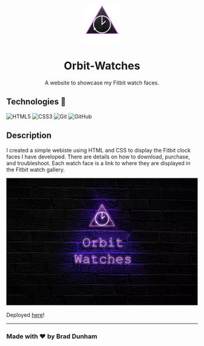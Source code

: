 <p align="center">
  <img src="./images/orbit-logo.png" width="100" height="100" />
</p>
<h1 align="center">Orbit-Watches</h1>

<p align="center">A website to showcase my Fitbit watch faces.</p>

## Technologies 🤖

![HTML5](https://img.shields.io/badge/html5-%23E34F26.svg?style=plastic&logo=html5&logoColor=white)
![CSS3](https://img.shields.io/badge/css3-%231572B6.svg?style=plastic&logo=css3&logoColor=white)
![Git](https://img.shields.io/badge/-Git-F05032?style=plastic&logo=Git&logoColor=white)
![GitHub](https://img.shields.io/badge/github-%23121011.svg?style=plastic&logo=github&logoColor=white)

## Description

I created a simple webiste using HTML and CSS to display the Fitbit clock faces I have developed.  There are details on how to download, purchase, and troubleshoot.  Each watch face is a link to where they are displayed in the Fitbit watch gallery.

<p align="center">
  <img src="./images/1024w-min.webp" />
</p>

Deployed <a href="https://www.orbit-watches.com">here</a>!
<hr>

### Made with ❤️ by  Brad Dunham
